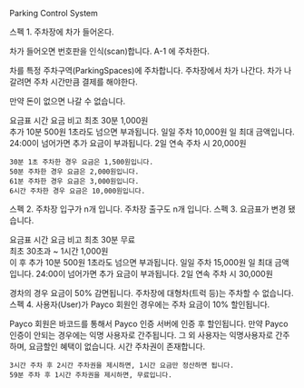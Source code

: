 Parking Control System

스펙 1.
주차장에 차가 들어온다.

차가 들어오면 번호판을 인식(scan)합니다.
A-1 에 주차한다.

차를 특정 주차구역(ParkingSpaces)에 주차합니다.
주차장에서 차가 나간다. 차가 나갈려면 주차 시간만큼 결제를 해야한다.

만약 돈이 없으면 나갈 수 없습니다.

요금표
시간 	요금 	비고
최초 30분 	1,000원 	
추가 10분 	500원 	1초라도 넘으면 부과됩니다.
일일 주차 	10,000원 	일 최대 금액입니다. 24:00이 넘어가면 추가 요금이 부과됩니다.
2일 연속 주차 시 20,000원

    30분 1초 주차한 경우 요금은 1,500원입니다.
    50분 주차한 경우 요금은 2,000원입니다.
    61분 주차한 경우 요금은 3,000원입니다.
    6시간 주차한 경우 요금은 10,000원입니다.

스펙 2.
주차장 입구가 n개 입니다.
주차장 출구도 n개 입니다.
스펙 3.
요금표가 변경 됐습니다.

요금표
시간 	요금 	비고
최초 30분 	무료 	
최초 30초과 ~ 1시간 	1,000원 	
이 후 추가 10분 	500원 	1초라도 넘으면 부과됩니다.
일일 주차 	15,000원 	일 최대 금액입니다. 24:00이 넘어가면 추가 요금이 부과됩니다.
2일 연속 주차 시 30,000원

경차의 경우 요금이 50% 감면됩니다.
주차장에 대형차(트럭 등)는 주차할 수 없습니다.
스펙 4.
사용자(User)가 Payco 회원인 경우에는 주차 요금이 10% 할인됩니다.

Payco 회원은 바코드를 통해서 Payco 인증 서버에 인증 후 할인됩니다.
만약 Payco 인증이 안되는 경우에는 익명 사용자로 간주됩니다.
그 외 사용자는 익명사용자로 간주하며, 요금할인 혜택이 없습니다.
시간 주차권이 존재합니다.

    3시간 주차 후 2시간 주차권을 제시하면, 1시간 요금만 정산하면 됩니다.
    59분 주차 후 1시간 주차권을 제시하면, 무료입니다.
